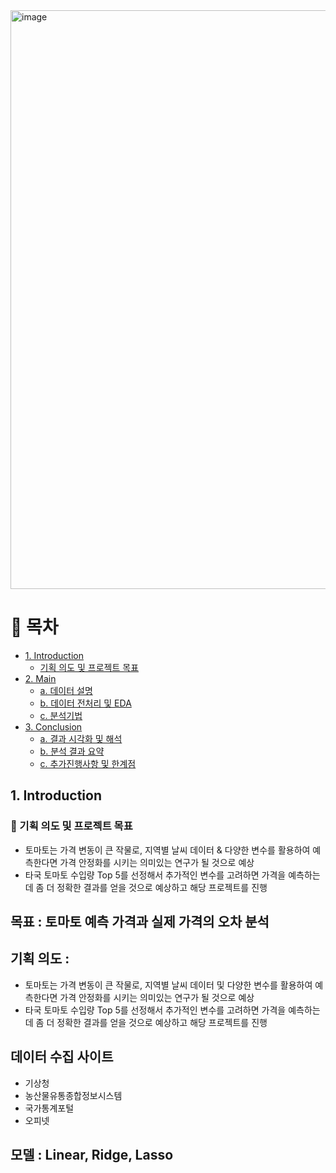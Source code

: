<img width="926" alt="image" src="https://user-images.githubusercontent.com/104750108/184321347-d7decdef-5b89-4fa3-9aa9-7ef57b782b9d.png">



# 📑 목차
* [1. Introduction](#-1-Introduction)
  * [기획 의도 및 프로젝트 목표](#-기획-의도-및-프로젝트-목표)
* [2. Main](#-2-Main)
  * [a. 데이터 설명](#-a-데이터-설명)
  * [b. 데이터 전처리 및 EDA](#-b-데이터-전처리-및-EDA)
  * [c. 분석기법](#-c-분석기법)
* [3. Conclusion](#-3-Conclusion)
  * [a. 결과 시각화 및 해석](#-a-결과-시각화-및-해석)
  * [b. 분석 결과 요약](#-b-분석-결과-요약)
  * [c. 추가진행사항 및 한계점](#c-추가-진행사항-및-한계점)


## 1. Introduction

### :horse_racing: 기획 의도 및 프로젝트 목표
- 토마토는 가격 변동이 큰 작물로, 지역별 날씨 데이터 & 다양한 변수를 활용하여  예측한다면 가격 안정화를 시키는 의미있는 연구가 될 것으로 예상
- 타국 토마토 수입량 Top 5를 선정해서 추가적인 변수를 고려하면 가격을 예측하는데 좀 더 정확한 결과를 얻을 것으로 예상하고 해당 프로젝트를 진행



## 목표 : 토마토 예측 가격과 실제 가격의 오차 분석
## 기획 의도 : 
- 토마토는 가격 변동이 큰 작물로, 지역별 날씨 데이터 및 다양한 변수를 활용하여 예측한다면 가격 안정화를 시키는 의미있는 연구가 될 것으로 예상
- 타국 토마토 수입량 Top 5를 선정해서 추가적인 변수를 고려하면 가격을 예측하는데 좀 더 정확한 결과를 얻을 것으로 예상하고 해당 프로젝트를 진행 
## 데이터 수집 사이트
- 기상청
- 농산물유통종합정보시스템
- 국가통계포털
- 오피넷
## 모델 : Linear, Ridge, Lasso
